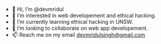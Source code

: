 - 👋 Hi, I’m @devmridul
- 👀 I’m interested in web developement and ethical hacking.
- 🌱 I’m currently learning ethical hacking in UNSW.
- 💞️ I’m looking to collaborate on web app developement.
- 📫 Reach me on my email devmridulsingh@gmail.com

<!---
devmridul/devmridul is a ✨ special ✨ repository because its `README.md` (this file) appears on your GitHub profile.
You can click the Preview link to take a look at your changes.
--->
